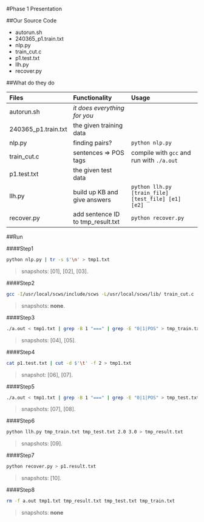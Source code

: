 #Phase 1 Presentation

##Our Source Code

+ autorun.sh
+ 240365\_p1.train.txt
+ nlp.py
+ train\_cut.c
+ p1.test.txt
+ llh.py
+ recover.py

##What do they do

|Files|Functionality|Usage|
|:----|:-----------|:-----|
|autorun.sh|*it does everything for you*| |
|240365\_p1.train.txt|the given training data| |
|nlp.py|finding pairs?|`python nlp.py`|
|train\_cut.c|sentences => POS tags|compile with `gcc` and run with `./a.out`|
|p1.test.txt|the given test data| |
|llh.py|build up KB and give answers|`python llh.py [train_file] [test_file] [e1] [e2]`|
|recover.py|add sentence ID to tmp\_result.txt|`python recover.py`|

##Run

####Step1
```sh
python nlp.py | tr -s $'\n' > tmp1.txt
```

> snapshots: [01], [02], [03].

####Step2
```sh
gcc -I/usr/local/scws/include/scws -L/usr/local/scws/lib/ train_cut.c -lscws -o a.out
```

> snapshots: **none**.

####Step3
```sh
./a.out < tmp1.txt | grep -B 1 "===" | grep -E "0|1|POS" > tmp_train.txt
```

> snapshots: [04], [05].

####Step4
```sh
cat p1.test.txt | cut -d $'\t' -f 2 > tmp1.txt
```

> snapshot: [06], [07].

####Step5
```sh
./a.out < tmp1.txt | grep -B 1 "===" | grep -E "0|1|POS" > tmp_test.txt
```

> snapshots: [07], [08].

####Step6
```sh
python llh.py tmp_train.txt tmp_test.txt 2.0 3.0 > tmp_result.txt
```

> snapshots: [09].

####Step7
```sh
python recover.py > p1.result.txt
```

> snapshots: [10].

####Step8
```sh
rm -f a.out tmp1.txt tmp_result.txt tmp_test.txt tmp_train.txt
```

> snapshots: **none**


